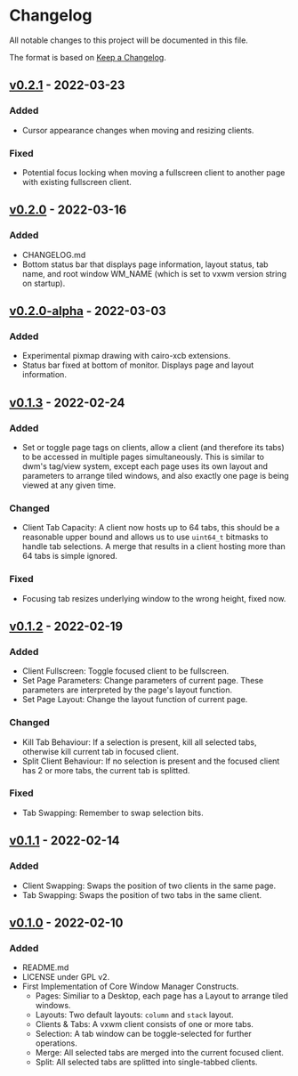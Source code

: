 # Changelog
All notable changes to this project will be documented in this file.

The format is based on [Keep a Changelog](https://keepachangelog.com/en/1.0.0/).

## [v0.2.1] - 2022-03-23
### Added
- Cursor appearance changes when moving and resizing clients.

### Fixed
- Potential focus locking when moving a fullscreen client to another page with existing fullscreen client.

## [v0.2.0] - 2022-03-16
### Added
- CHANGELOG.md
- Bottom status bar that displays page information, layout status, tab name, and root window WM_NAME (which is set to vxwm version string on startup).

## [v0.2.0-alpha] - 2022-03-03
### Added
- Experimental pixmap drawing with cairo-xcb extensions.
- Status bar fixed at bottom of monitor. Displays page and layout information.

## [v0.1.3] - 2022-02-24
### Added
- Set or toggle page tags on clients, allow a client (and therefore its tabs) to be accessed in multiple pages simultaneously. This is similar to dwm's tag/view system, except each page uses its own layout and parameters to arrange tiled windows, and also exactly one page is being viewed at any given time.

### Changed
- Client Tab Capacity: A client now hosts up to 64 tabs, this should be a reasonable upper bound and allows us to use `uint64_t` bitmasks to handle tab selections. A merge that results in a client hosting more than 64 tabs is simple ignored.

### Fixed
- Focusing tab resizes underlying window to the wrong height, fixed now.

## [v0.1.2] - 2022-02-19
### Added
- Client Fullscreen: Toggle focused client to be fullscreen.
- Set Page Parameters: Change parameters of current page. These parameters are interpreted by the page's layout function.
- Set Page Layout: Change the layout function of current page.

### Changed
- Kill Tab Behaviour: If a selection is present, kill all selected tabs, otherwise kill current tab in focused client.
- Split Client Behaviour: If no selection is present and the focused client has 2 or more tabs, the current tab is splitted.

### Fixed
- Tab Swapping: Remember to swap selection bits.

## [v0.1.1] - 2022-02-14
### Added
- Client Swapping: Swaps the position of two clients in the same page.
- Tab Swapping: Swaps the position of two tabs in the same client.

## [v0.1.0] - 2022-02-10
### Added
- README.md
- LICENSE under GPL v2.
- First Implementation of Core Window Manager Constructs.
  - Pages: Similiar to a Desktop, each page has a Layout to arrange tiled windows.
  - Layouts: Two default layouts: `column` and `stack` layout.
  - Clients & Tabs: A vxwm client consists of one or more tabs.
  - Selection: A tab window can be toggle-selected for further operations.
  - Merge: All selected tabs are merged into the current focused client.
  - Split: All selected tabs are splitted into single-tabbed clients.

[v0.2.1]: https://github.com/x2w-sloth/vxwm/compare/v0.2.0...v0.2.1
[v0.2.0]: https://github.com/x2w-sloth/vxwm/compare/v0.2.0-alpha...v0.2.0
[v0.2.0-alpha]: https://github.com/x2w-sloth/vxwm/compare/v0.1.3...v0.2.0-alpha
[v0.1.3]: https://github.com/x2w-sloth/vxwm/compare/v0.1.2...v0.1.3
[v0.1.2]: https://github.com/x2w-sloth/vxwm/compare/v0.1.1...v0.1.2
[v0.1.1]: https://github.com/x2w-sloth/vxwm/compare/v0.1.0...v0.1.1
[v0.1.0]: https://github.com/x2w-sloth/vxwm/releases/tag/v0.1.0
